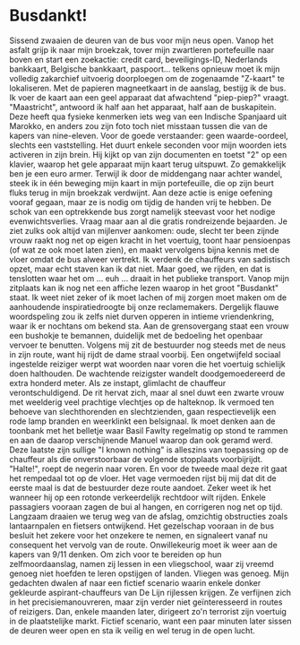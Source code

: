 # Busdankt!

Sissend zwaaien de deuren van de bus voor mijn neus open. Vanop het asfalt grijp ik naar mijn broekzak, tover mijn zwartleren portefeuille naar boven en start een zoekactie: credit card, beveiligings-ID, Nederlands bankkaart, Belgische bankkaart, paspoort... telkens opnieuw moet ik mijn volledig zakarchief uitvoerig doorploegen om de zogenaamde "Z-kaart" te lokaliseren.
Met de papieren magneetkaart in de aanslag, bestijg ik de bus. Ik voer de kaart aan een geel apparaat dat afwachtend "piep-piep?" vraagt. "Maastricht", antwoord ik half aan het apparaat, half aan de buskapitein. Deze heeft qua fysieke kenmerken iets weg van een Indische Spanjaard uit Marokko, en anders zou zijn foto toch niet misstaan tussen die van de kapers van nine-eleven. Voor de goede verstaander: geen waarde-oordeel, slechts een vaststelling.
Het duurt enkele seconden voor mijn woorden iets activeren in zijn brein. Hij kijkt op van zijn documenten en toetst "2" op een klavier, waarop het gele apparaat mijn kaart terug uitspuwt. Zo gemakkelijk ben je een euro armer.
Terwijl ik door de middengang naar achter wandel, steek ik in één beweging mijn kaart in mijn portefeuille, die op zijn beurt fluks terug in mijn broekzak verdwijnt. Aan deze actie is enige oefening vooraf gegaan, maar ze is nodig om tijdig de handen vrij te hebben. De schok van een optrekkende bus zorgt namelijk steevast voor het nodige evenwichtsverlies. Vraag maar aan al die gratis rondreizende bejaarden. Je ziet zulks ook altijd van mijlenver aankomen: oude, slecht ter been zijnde vrouw raakt nog net op eigen kracht in het voertuig, toont haar pensioenpas (of wat ze ook moet laten zien), en maakt vervolgens bijna kennis met de vloer omdat de bus alweer vertrekt. Ik verdenk de chauffeurs van sadistisch opzet, maar echt staven kan ik dat niet. Maar goed, we rijden, en dat is tenslotten waar het om ... euh ... draait in het publieke transport.
Vanop mijn zitplaats kan ik nog net een affiche lezen waarop in het groot "Busdankt" staat. Ik weet niet zeker of ik moet lachen of mij zorgen moet maken om de aanhoudende inspiratiedroogte bij onze reclamemakers. Dergelijk flauwe woordspeling zou ik zelfs niet durven opperen in intieme vriendenkring, waar ik er nochtans om bekend sta.
Aan de grensovergang staat een vrouw een bushokje te bemannen, duidelijk met de bedoeling het openbaar vervoer te benutten. Volgens mij zit de bestuurder nog steeds met de neus in zijn route, want hij rijdt de dame straal voorbij. Een ongetwijfeld sociaal ingestelde reiziger werpt wat woorden naar voren die het voertuig schielijk doen halthouden. De wachtende reizigster wandelt doodgemoedereerd de extra honderd meter. Als ze instapt, glimlacht de chauffeur verontschuldigend.
De rit hervat zich, maar al snel duwt een zwarte vrouw met weelderig veel prachtige vlechtjes op de halteknop. Ik vermoed ten behoeve van slechthorenden en slechtzienden, gaan respectievelijk een rode lamp branden en weerklinkt een belsignaal. Ik moet denken aan de toonbank met het belletje waar Basil Fawlty regelmatig op stond te rammen en aan de daarop verschijnende Manuel waarop dan ook geramd werd. Deze laatste zijn sullige "I known nothing" is alleszins van toepassing op de chauffeur als die onverstoorbaar de volgende stopplaats voorbijrijdt. "Halte!", roept de negerin naar voren. En voor de tweede maal deze rit gaat het rempedaal tot op de vloer.
Het vage vermoeden rijst bij mij dat dit de eerste maal is dat de bestuurder deze route aandoet. Zeker weet ik het wanneer hij op een rotonde verkeerdelijk rechtdoor wilt rijden. Enkele passagiers vooraan zagen de bui al hangen, en corrigeren nog net op tijd. Langzaam draaien we terug weg van de afslag, omzichtig obstructies zoals lantaarnpalen en fietsers ontwijkend.
Het gezelschap vooraan in de bus besluit het zekere voor het onzekere te nemen, en signaleert vanaf nu consequent het vervolg van de route. Onwillekeurig moet ik weer aan de kapers van 9/11 denken. Om zich voor te bereiden op hun zelfmoordaanslag, namen zij lessen in een vliegschool, waar zij vreemd genoeg niet hoefden te leren opstijgen of landen. Vliegen was genoeg.
Mijn gedachten dwalen af naar een fictief scenario waarin enkele donker gekleurde aspirant-chauffeurs van De Lijn rijlessen krijgen. Ze verfijnen zich in het precisiemanouvreren, maar zijn verder niet geïnteresseerd in routes of reizigers. Dan, enkele maanden later, dirigeert zo'n terrorist zijn voertuig in de plaatstelijke markt.
Fictief scenario, want een paar minuten later sissen de deuren weer open en sta ik veilig en wel terug in de open lucht.